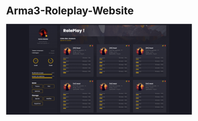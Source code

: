 # Arma3-Roleplay-Website
![Show](https://github.com/DeadGolden0/Arma3-Roleplay-Website/blob/main/img/thumbnail.png)

